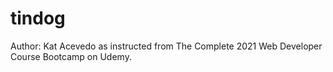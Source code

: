# tindog


Author: Kat Acevedo as instructed from The Complete 2021 Web Developer Course Bootcamp on Udemy.

